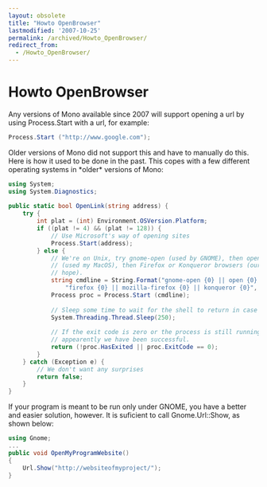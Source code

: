```yaml
---
layout: obsolete
title: "Howto OpenBrowser"
lastmodified: '2007-10-25'
permalink: /archived/Howto_OpenBrowser/
redirect_from:
  - /Howto_OpenBrowser/
---
```


Howto OpenBrowser
=================

Any versions of Mono available since 2007 will support opening a url by using Process.Start with a url, for example:

``` csharp
Process.Start ("http://www.google.com");
```

Older versions of Mono did not support this and have to manually do this. Here is how it used to be done in the past. This copes with a few different operating systems in \*older\* versions of Mono:

``` csharp
using System;
using System.Diagnostics;
 
public static bool OpenLink(string address) {
    try {
        int plat = (int) Environment.OSVersion.Platform;
        if ((plat != 4) && (plat != 128)) {
            // Use Microsoft's way of opening sites
            Process.Start(address);
        } else {
            // We're on Unix, try gnome-open (used by GNOME), then open
            // (used my MacOS), then Firefox or Konqueror browsers (our last
            // hope).
            string cmdline = String.Format("gnome-open {0} || open {0} || "+
                "firefox {0} || mozilla-firefox {0} || konqueror {0}", address);
            Process proc = Process.Start (cmdline);
 
            // Sleep some time to wait for the shell to return in case of error
            System.Threading.Thread.Sleep(250);
 
            // If the exit code is zero or the process is still running then
            // appearently we have been successful.
            return (!proc.HasExited || proc.ExitCode == 0);
        }
    } catch (Exception e) {
        // We don't want any surprises
        return false;
    }
}
```

If your program is meant to be run only under GNOME, you have a better and easier solution, however. It is suficient to call Gnome.Url::Show, as shown below:

``` csharp
using Gnome;
...
public void OpenMyProgramWebsite()
{
    Url.Show("http://websiteofmyproject/");
}
```

